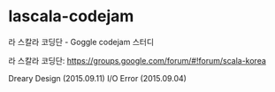 # lascala-codejam
라 스칼라 코딩단 - Goggle codejam 스터디

라 스칼라 코딩단: https://groups.google.com/forum/#!forum/scala-korea

Dreary Design (2015.09.11)
I/O Error (2015.09.04)

